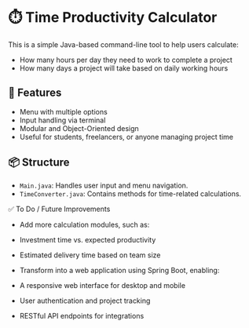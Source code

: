 # ⏱️ Time Productivity Calculator

This is a simple Java-based command-line tool to help users calculate:
- How many hours per day they need to work to complete a project
- How many days a project will take based on daily working hours

## 🚀 Features

- Menu with multiple options
- Input handling via terminal
- Modular and Object-Oriented design
- Useful for students, freelancers, or anyone managing project time

## 📦 Structure

- `Main.java`: Handles user input and menu navigation.
- `TimeConverter.java`: Contains methods for time-related calculations.

✅ To Do / Future Improvements

 - Add more calculation modules, such as:

- Investment time vs. expected productivity

- Estimated delivery time based on team size

- Transform into a web application using Spring Boot, enabling:

- A responsive web interface for desktop and mobile

- User authentication and project tracking

- RESTful API endpoints for integrations
